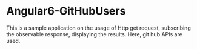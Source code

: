 # Angular6-GitHubUsers
This is a sample application on the usage of Http get request, subscribing the observable response, displaying the results. Here, git hub APIs are used.

